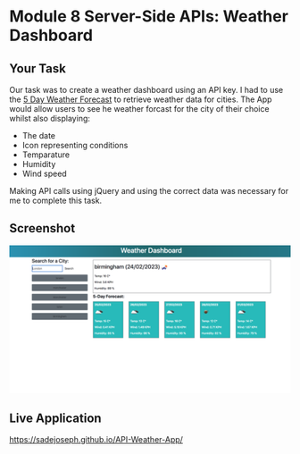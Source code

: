# Module 8 Server-Side APIs: Weather Dashboard

## Your Task

Our task was to create a weather dashboard using an API key. 
I had to use the [5 Day Weather Forecast](https://openweathermap.org/forecast5) to retrieve weather data for cities. 
The App would allow users to see he weather forcast for the city of their choice whilst also displaying:
- The date
- Icon representing conditions
- Temparature
- Humidity 
- Wind speed 

Making API calls using jQuery and using the correct data was necessary for me to complete this task. 



## Screenshot 
![Screenshot](/screenshot-1.png)

## Live Application

https://sadejoseph.github.io/API-Weather-App/


